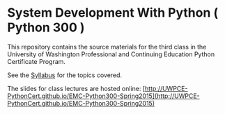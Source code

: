 # System Development With Python ( Python 300 )
This repository contains the source materials for the third class in the University of Washington Professional and Continuing Education Python Certificate Program.

See the [Syllabus](Syllabus.md) for the topics covered.

The slides for class lectures are hosted online:
[http://UWPCE-PythonCert.github.io/EMC-Python300-Spring2015](http://UWPCE-PythonCert.github.io/EMC-Python300-Spring2015)

